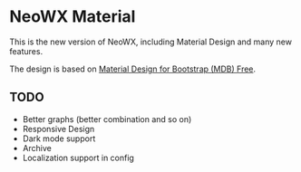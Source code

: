 # NeoWX Material

This is the new version of NeoWX, including Material Design and many new features.

The design is based on [Material Design for Bootstrap (MDB) Free](https://mdbootstrap.com).

## TODO

- Better graphs (better combination and so on)
- Responsive Design
- Dark mode support
- Archive
- Localization support in config